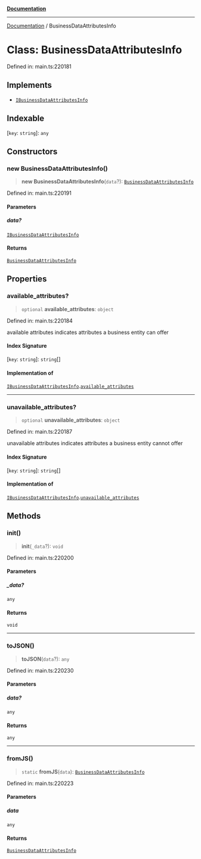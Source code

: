 [**Documentation**](../README.md)

***

[Documentation](../README.md) / BusinessDataAttributesInfo

# Class: BusinessDataAttributesInfo

Defined in: main.ts:220181

## Implements

- [`IBusinessDataAttributesInfo`](../interfaces/IBusinessDataAttributesInfo.md)

## Indexable

\[`key`: `string`\]: `any`

## Constructors

### new BusinessDataAttributesInfo()

> **new BusinessDataAttributesInfo**(`data`?): [`BusinessDataAttributesInfo`](BusinessDataAttributesInfo.md)

Defined in: main.ts:220191

#### Parameters

##### data?

[`IBusinessDataAttributesInfo`](../interfaces/IBusinessDataAttributesInfo.md)

#### Returns

[`BusinessDataAttributesInfo`](BusinessDataAttributesInfo.md)

## Properties

### available\_attributes?

> `optional` **available\_attributes**: `object`

Defined in: main.ts:220184

available attributes
indicates attributes a business entity can offer

#### Index Signature

\[`key`: `string`\]: `string`[]

#### Implementation of

[`IBusinessDataAttributesInfo`](../interfaces/IBusinessDataAttributesInfo.md).[`available_attributes`](../interfaces/IBusinessDataAttributesInfo.md#available_attributes)

***

### unavailable\_attributes?

> `optional` **unavailable\_attributes**: `object`

Defined in: main.ts:220187

unavailable attributes
indicates attributes a business entity cannot offer

#### Index Signature

\[`key`: `string`\]: `string`[]

#### Implementation of

[`IBusinessDataAttributesInfo`](../interfaces/IBusinessDataAttributesInfo.md).[`unavailable_attributes`](../interfaces/IBusinessDataAttributesInfo.md#unavailable_attributes)

## Methods

### init()

> **init**(`_data`?): `void`

Defined in: main.ts:220200

#### Parameters

##### \_data?

`any`

#### Returns

`void`

***

### toJSON()

> **toJSON**(`data`?): `any`

Defined in: main.ts:220230

#### Parameters

##### data?

`any`

#### Returns

`any`

***

### fromJS()

> `static` **fromJS**(`data`): [`BusinessDataAttributesInfo`](BusinessDataAttributesInfo.md)

Defined in: main.ts:220223

#### Parameters

##### data

`any`

#### Returns

[`BusinessDataAttributesInfo`](BusinessDataAttributesInfo.md)
